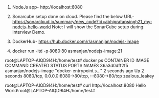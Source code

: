 1. NodeJs app- http://localhost:8080


2. Sonarcube setup done on cloud. Please find the below URL-
https://sonarcloud.io/summary/new_code?id=abhipratapsingh21_my-nodejs-hello-world
Note: I will show the SonarCube setup during Interview Demo.


3. DockerHub- https://hub.docker.com/r/asmanjan/nodejs-image



4. docker run -itd -p 8080:80 asmanjan/nodejs-image:21

root@LAPTOP-AIQD9I4H:/home/test# docker ps
CONTAINER ID   IMAGE                   COMMAND                  CREATED         STATUS         PORTS
                         NAMES
36a3d0dff2f5   asmanjan/nodejs-image   "docker-entrypoint.s…"   2 seconds ago   Up 2 seconds   8080/tcp, 0.0.0.0:8080->80/tcp, :::8080->80/tcp   zealous_leakey


root@LAPTOP-AIQD9I4H:/home/test# curl http://localhost:8080
Hello World!root@LAPTOP-AIQD9I4H:/home/test#
